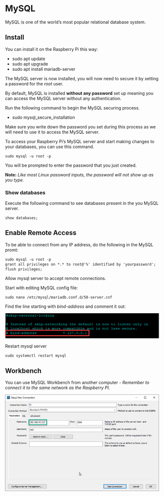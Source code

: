 # MySQL
MySQL is one of the world’s most popular relational database system.

## Install
You can install it on the Raspberry Pi this way:

- sudo apt update
- sudo apt upgrade
- sudo apt install mariadb-server

The MySQL server is now installed, you will now need to secure it by setting a password for the *root* user.

By default, MySQL is installed **without any password** set up meaning you can access the MySQL server without any authentication.

Run the following command to begin the MySQL securing process.

- sudo mysql_secure_installation

Make sure you write down the password you set during this process as we will need to use it to access the MySQL server.

To access your Raspberry Pi’s MySQL server and start making changes to your databases, you can use this command.

    sudo mysql -u root -p

You will be prompted to enter the password that you just created.

**Note:** *Like most Linux password inputs, the password will not show up as you type.*

### Show databases
Execute the following command to see databases present in the you MySQL server.

    show databases;

<div style="page-break-after: always;"></div>

## Enable Remote Access
To be able to connect from any IP address, do the following in the MySQL promt:

    sudo mysql -u root -p
    grant all privileges on *.* to root@'%' identified by 'yourpassword';
    flush privileges;

Allow mysql server to accept remote connections.

Start with editing MySQL config file:

    sudo nano /etc/mysql/mariadb.conf.d/50-server.cnf

Find the line starting with *bind-address* and comment it out:

![bind](https://github.com/officegeek/image/raw/main/bind.png)

Restart mysql server

    sudo systemctl restart mysql

<div style="page-break-after: always;"></div>

## Workbench
You can use MySQL Workbench from another computer - *Remember to connect it to the same network as the Raspberry PI.*

![bind](https://github.com/officegeek/image/raw/main/MySQL.png)

